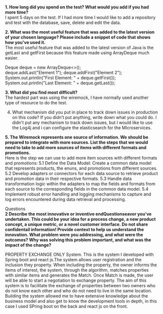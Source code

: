 **1. How long did you spend on the test? What would you add if you had more time?**<br/>
I spent 5 days on the test. If I had more time I would like to add a repository and test with the database, save, delete and edit the data.

**2. What was the most useful feature that was added to the latest version of your chosen language? Please include a snippet of code that shows how you've used it.**
<br/> The most useful feature that was added to the latest version of Java is the getLast and getFirst because this feature made using ArrayDeque much easier.

Deque<String> deque = new ArrayDeque<>();       
deque.addLast("Element 1");
deque.addFirst("Element 2");
System.out.println("First Element: " + deque.getFirst());
System.out.println("Last Element: " + deque.getLast());

**3. What did you find most difficult?**<br/>
The hardest part was using the wiremock, I have normally used another type of resource to do the test.

4. What mechanism did you put in place to track down issues in production on this code? If you didn’t put anything, write down what you could do.
I didn't put any mechanism to track down issues, but I  would like to use the Log4j and i can configure the elasticsearch for the MIcroservices.

**5. The Wiremock represents one source of information. We should be prepared to integrate with more sources. List the steps that we would need to take to add more sources of items with different formats and promotions.**<br/>
Here is the step we can use to add more item sources with different formats and promotions:
5.1 Define the Data Model: Create a common data model that 
represents products, the enuns, and promotions from different sources. 
5.2 Develop adapters or connectors for each data source to retrieve 
product and promotion data in their respective formats.
5.3 Handle data transformation logic within the adapters to map the fields
and formats from each source to the corresponding fields in the common
data model. 
5.4 Implement robust error handling and logging mechanisms to capture 
and log errors encountered during data retrieval and processing.

Questions<br/>
**2 Describe the most innovative or inventive endQuestionseavor you've undertaken. This could be your idea for a process change, a new product concept, a unique metric, or a novel customer interface. Do not share confidentail information! Provide context to help us understand the
innovation. What problem were you addressing, and what were the outcomes? Why was solving this problem important, and what was the impact of the change?**<br/>


PROPERTY EXCHANGE ONLY System. This is the system I developed with Spring boot and react js.The system allows user registration and the inclusion they property. When including the property, the owner informs the items of interest, the system, through the algorithm, matches properties with similar items and generates the Match. Once Match is made, the user will be able to start a negotiation to exchange property. 
The aim of this system is to facilitate the exchange of properties between two owners who do not know each other and who do not need to live in the same location.
Building the system allowed me to have extensive knowledge about the business model and also get to know the development tools in depth, in this case I used SPring boot on the back and react js on the front.


